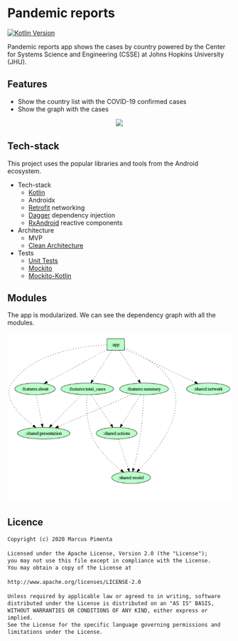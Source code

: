 # Pandemic reports
[![Kotlin Version](https://img.shields.io/badge/Kotlin-1.3.72-blue.svg)](https://kotlinlang.org)

Pandemic reports app shows the cases by country powered by the Center for Systems Science and Engineering (CSSE) at Johns Hopkins University (JHU).

## Features
<ul>
<li>Show the country list with the COVID-19 confirmed cases</li>
<li>Show the graph with the cases</li>
</ul>

<p align="center">
  <img src="gif/pandemic_reports.gif">
</p>

## Tech-stack
This project uses the popular libraries and tools from the Android ecosystem.
- Tech-stack
    - [Kotlin](https://kotlinlang.org/)
    - Androidx
    - [Retrofit](https://square.github.io/retrofit/) networking 
    - [Dagger](https://dagger.dev/android.html) dependency injection
    - [RxAndroid](https://github.com/ReactiveX/RxAndroid) reactive components
- Architecture
    - MVP
    - [Clean Architecture](https://proandroiddev.com/kotlin-clean-architecture-1ad42fcd97fa)
- Tests
    - [Unit Tests](https://en.wikipedia.org/wiki/Unit_testing)
    - [Mockito](https://github.com/mockito/mockito) 
    - [Mockito-Kotlin](https://github.com/nhaarman/mockito-kotlin)
    
## Modules
The app is modularized. We can see the dependency graph with all the modules.
<p align="center">
  <img src="dependency_graph/dependency-graph-v2.png">
</p>

## Licence
```
Copyright (c) 2020 Marcus Pimenta

Licensed under the Apache License, Version 2.0 (the "License");
you may not use this file except in compliance with the License.
You may obtain a copy of the License at

http://www.apache.org/licenses/LICENSE-2.0

Unless required by applicable law or agreed to in writing, software
distributed under the License is distributed on an "AS IS" BASIS,
WITHOUT WARRANTIES OR CONDITIONS OF ANY KIND, either express or implied.
See the License for the specific language governing permissions and
limitations under the License.
```
